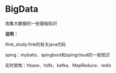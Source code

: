 # BigData
收集大数据的一些基础知识

**说明：**

flink_study:fink的有关java代码

sping：mybatis、spingboot和spingcloud的一些知识

实时架构：hbase、hdfs、kafka、MapReduce、redis



